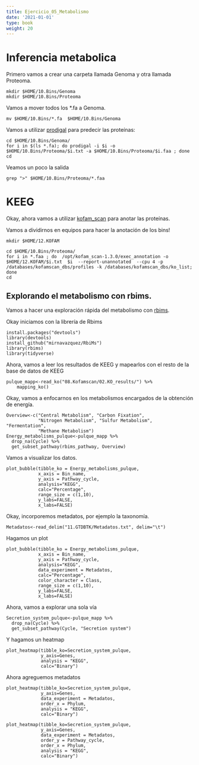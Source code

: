 ```yaml
---
title: Ejercicio_05_Metabolismo
date: '2021-01-01'
type: book
weight: 20
---
```

# Inferencia metabolica

Primero vamos a crear una carpeta llamada Genoma y otra llamada Proteoma.

```
mkdir $HOME/10.Bins/Genoma
mkdir $HOME/10.Bins/Proteoma
```

Vamos a mover todos los *.fa a Genoma.

```
mv $HOME/10.Bins/*.fa  $HOME/10.Bins/Genoma
```

Vamos a utilizar [prodigal](https://github.com/hyattpd/Prodigal) para predecir las proteínas:

```
cd $HOME/10.Bins/Genoma/
for i in $(ls *.fa); do prodigal -i $i -o $HOME/10.Bins/Proteoma/$i.txt -a $HOME/10.Bins/Proteoma/$i.faa ; done
cd
```

Veamos un poco la salida

```
grep ">" $HOME/10.Bins/Proteoma/*.faa
```

# KEEG

Okay, ahora vamos a utilizar [kofam_scan](https://github.com/takaram/kofam_scan) para anotar las proteínas.

Vamos a dividirnos en equipos para hacer la anotación de los bins!


```
mkdir $HOME/12.KOFAM
```

```
cd $HOME/10.Bins/Proteoma/
for i in *.faa ; do  /opt/kofam_scan-1.3.0/exec_annotation -o  $HOME/12.KOFAM/$i.txt  $i  --report-unannotated  --cpu 4 -p /databases/kofamscan_dbs/profiles -k /databases/kofamscan_dbs/ko_list; done
cd 
```

## Explorando el metabolismo con rbims.

Vamos a hacer una exploración rápida del metabolismo con [rbims](https://mirnavazquez.github.io/RbiMs/index.html).

Okay iniciamos con la librería de Rbims

```
install.packages("devtools")
library(devtools)
install_github("mirnavazquez/RbiMs")
library(rbims)
library(tidyverse)
```

Ahora, vamos a leer los resultados de KEEG y mapearlos con el resto de la base de datos de KEEG

```
pulque_mapp<-read_ko("08.Kofamscan/02.KO_results/") %>%
    mapping_ko()
```

Okay, vamos a enfocarnos en los metabolismos encargados de la obtención de energía. 

```
Overview<-c("Central Metabolism", "Carbon Fixation", 
            "Nitrogen Metabolism", "Sulfur Metabolism", "Fermentation", 
            "Methane Metabolism")
Energy_metabolisms_pulque<-pulque_mapp %>%
  drop_na(Cycle) %>%
  get_subset_pathway(rbims_pathway, Overview) 
```

Vamos a visualizar los datos.

```
plot_bubble(tibble_ko = Energy_metabolisms_pulque,
            x_axis = Bin_name, 
            y_axis = Pathway_cycle,
            analysis="KEGG",
            calc="Percentage",
            range_size = c(1,10),
            y_labs=FALSE,
            x_labs=FALSE)  
```

Okay, incorporemos metadatos, por ejemplo la taxonomía. 

```
Metadatos<-read_delim("11.GTDBTK/Metadatos.txt", delim="\t")
```

Hagamos un plot

```
plot_bubble(tibble_ko = Energy_metabolisms_pulque,
            x_axis = Bin_name, 
            y_axis = Pathway_cycle,
            analysis="KEGG",
            data_experiment = Metadatos,
            calc="Percentage",
            color_character = Class,
            range_size = c(1,10),
            y_labs=FALSE,
            x_labs=FALSE) 
```

Ahora, vamos a explorar una sola vía

```
Secretion_system_pulque<-pulque_mapp %>%
  drop_na(Cycle) %>%
  get_subset_pathway(Cycle, "Secretion system")
```

Y hagamos un heatmap

```
plot_heatmap(tibble_ko=Secretion_system_pulque, 
             y_axis=Genes,
             analysis = "KEGG",
             calc="Binary")
```

Ahora agreguemos metadatos

```
plot_heatmap(tibble_ko=Secretion_system_pulque, 
             y_axis=Genes,
             data_experiment = Metadatos,
             order_x = Phylum,
             analysis = "KEGG",
             calc="Binary")
```

```
plot_heatmap(tibble_ko=Secretion_system_pulque, 
             y_axis=Genes,
             data_experiment = Metadatos,
             order_y = Pathway_cycle,
             order_x = Phylum,
             analysis = "KEGG",
             calc="Binary")
```


